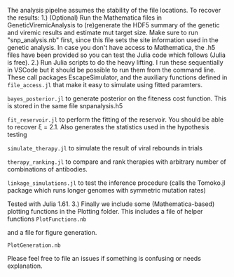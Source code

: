 The analysis pipelne assumes the stability of the file locations.
To recover the results:
1.) (Optional) Run the Mathematica files 
	in GeneticViremicAnalysis to (re)generate the HDF5 summary of
	the genetic and viremic results and estimate mut target size.
Make sure to run "snp_analysis.nb" first, since this file sets the site information
used in the genetic analysis.
In case you don't have access to Mathematica, 
	the .h5 files have been provided so you can test the Julia code 
	which follows (Julia is free).
2.) Run Julia scripts to do the heavy lifting. I run these sequentially in VSCode but it should be possible 
	to run them from the command line.
	These call packages EscapeSimulator, and the auxiliary functions defined in `file_access.jl` that make it easy to simulate using fitted paramters.
  
`bayes_posterior.jl` to generate posterior on the fiteness cost
	function. This is stored in the same file snpanalysis.h5
	
`fit_reservoir.jl` to perform the fitting 
	of the reservoir. You should be able to recover ξ = 2.1.
	Also generates the statistics used in the hypothesis testing
	
`simulate_therapy.jl` to simulate the 
	result of viral rebounds in trials

`therapy_ranking.jl` to compare and rank therapies with arbitrary 			number of combinations of antibodies.

`linkage_simulations.jl` to test the inference procedure 
	(calls the Tomoko.jl package which runs longer genomes
	with symmetric mutation rates)

Tested with Julia 1.61.
 3.) Finally we include some (Mathematica-based) plotting functions in the Plotting folder. This includes a file of helper functions `PlotFunctions.nb`

and a file for figure generation.

 `PlotGeneration.nb`

Please feel free to file an issues if something is confusing or needs explanation.
